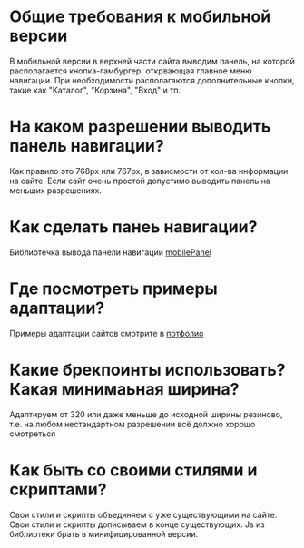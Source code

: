 # Общие требования к мобильной версии
В мобильной версии в верхней части сайта выводим панель, на которой располагается кнопка-гамбургер, открвающая главное меню навигации.
При необходимости располагаются дополнительные кнопки, такие как "Каталог", "Корзина", "Вход" и тп.

# На каком разрешении выводить панель навигации?
Как правило это 768px или 767px, в зависмости от кол-ва информации на сайте. Если сайт очень простой допустимо выводить панель на меньших разрешениях.

# Как сделать панеь навигации?
Библиотечка вывода панели навигации [mobilePanel](https://github.com/AndreyMyagkov/mobilePanel)

# Где посмотреть примеры адаптации?
Примеры адаптации сайтов смотрите в [потфолио](http://saitzavod.ru/portfolio/#category-mobile)

# Какие брекпоинты использовать? Какая минимаьная ширина?
Адаптируем от 320 или даже меньше до исходной ширины резиново, т.е. на любом нестандартном разрешении всё должно хорошо смотреться

# Как быть со своими стилями и скриптами?
Свои стили и скрипты объединяем с уже существующими на сайте.
Свои стили и скрипты дописываем в конце существующих.
Js из библиотеки брать в минифицированной версии.